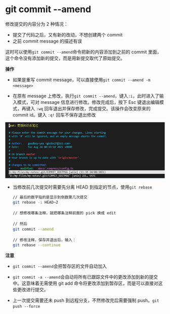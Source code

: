 # git commit --amend

修改提交的内容分为 2 种情况：

- 提交了代码之后，又有新的改动，不想创建两个 commit
- 之前 commit message 的描述有误

这时可以使用`git commit --amend`命令把新的内容添加到之前的 commit 里面，这个命令没有添加新的提交，而是用新提交取代了原始提交。

**操作**

- 如果是重写 commit message，可以直接使用`git commit --amend -m <message>`

- 在原有 message 上修改，执行`git commit --amend`，键入`:i`，此时进入了输入模式，可对 message 信息进行修改。修改完成后，按下 Esc 键退出编辑模式，再键入 `:wq` 回车退出并保存修改，完成提交。该操作会改变原来的 commit id。键入 `:q!` 回车不保存退出修改

![](./images/amend.png)

- 当修改前几次提交时需要先分离 HEAD 到指定的节点，使用`git rebase`

  ```bash
  // 最后的数字指的是显示到倒数第几次提交
  git rebase -i HEAD~2

  // 想修改哪条注释，就把哪条注释前面的 pick 换成 edit

  // 然后
  git commit --amend

  // 修改注释，保存并退出后，输入：
  git rebase --continue
  ```

**注意**

- `git commit --amend`会把暂存区的文件自动加入

- `git commit -a --amend`会自动将所有已跟踪文件中的更改添加到新的提交中。这意味着无需使用 git add 命令将更改添加到暂存区，而是可以直接对这些更改进行提交。

- 上一次提交需要还未 push 到远程分支，不然修改完后需要强制 push。`git push --force`
